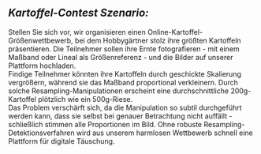 ## *Kartoffel-Contest Szenario:*
Stellen Sie sich vor, wir organisieren einen Online-Kartoffel-Größenwettbewerb, bei dem Hobbygärtner stolz ihre größten Kartoffeln präsentieren. Die Teilnehmer sollen ihre Ernte fotografieren - mit einem Maßband oder Lineal als Größenreferenz - und die Bilder auf unserer Plattform hochladen.  
Findige Teilnehmer könnten ihre Kartoffeln durch geschickte Skalierung vergrößern, während sie das Maßband proportional verkleinern. Durch solche Resampling-Manipulationen erscheint eine durchschnittliche 200g-Kartoffel plötzlich wie ein 500g-Riese.  
Das Problem verschärft sich, da die Manipulation so subtil durchgeführt werden kann, dass sie selbst bei genauer Betrachtung nicht auffällt - schließlich stimmen alle Proportionen im Bild. Ohne robuste Resampling-Detektionsverfahren wird aus unserem harmlosen Wettbewerb schnell eine Plattform für digitale Täuschung.
